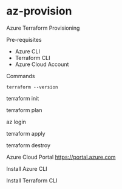 # az-provision
Azure Terraform Provisioning 

Pre-requisites
* Azure CLI
* Terraform CLI
* Azure Cloud Account

Commands

```shell
terraform --version
```

terraform init

terraform plan

az login

terraform apply

terraform destroy

Azure Cloud Portal
https://portal.azure.com

Install Azure CLI

Install Terraform CLI

